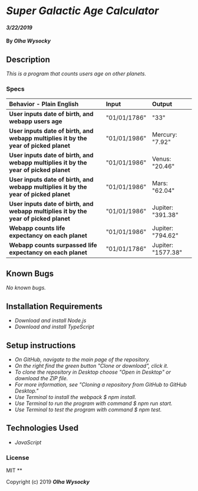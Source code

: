 # _Super Galactic Age Calculator_

#### _3/22/2019_

#### By _**Olha Wysocky**_

## Description
_This is a program that counts users age on other planets._

### Specs
| Behavior - Plain English | Input | Output |
| :-------------     | :------------- | :------------- |
| **User inputs date of birth, and webapp users age** | "01/01/1786" | "33" |
| **User inputs date of birth, and webapp multiplies it by the year of picked planet** | "01/01/1986" | Mercury: "7.92" |
| **User inputs date of birth, and webapp multiplies it by the year of picked planet** | "01/01/1986" | Venus: "20.46" |
| **User inputs date of birth, and webapp multiplies it by the year of picked planet** | "01/01/1986" | Mars: "62.04" |
| **User inputs date of birth, and webapp multiplies it by the year of picked planet** | "01/01/1986" | Jupiter: "391.38" |
| **Webapp counts life expectancy on each planet** | "01/01/1986" | Jupiter: "794.62" |
| **Webapp counts surpassed life expectancy on each planet** | "01/01/1786" | Jupiter: "1577.38" |

## Known Bugs

_No known bugs._

## Installation Requirements
* _Download and install Node.js_
* _Download and install TypeScript_

## Setup instructions
* _On GitHub, navigate to the main page of the repository._
* _On the right find the green button "Clone or download", click it._
* _To clone the repository in Desktop choose "Open in Desktop" or download the ZIP file._
* _For more information, see "Cloning a repository from GitHub to GitHub Desktop."_
* _Use Terminal to install the webpack $ npm install._
* _Use Terminal to run the program with command $ npm run start._
* _Use Terminal to test the program with command $ npm test._

## Technologies Used

* _JavaScript_

### License
MIT
**

Copyright (c) 2019 **_Olha Wysocky_**
